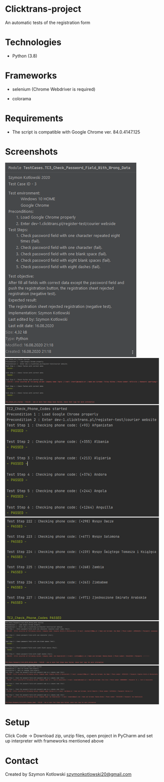 # Clicktrans-project
An automatic tests of the registration form

# Technologies

- Python (3.8)

# Frameworks

- selenium (Chrome Webdriver is required)

- colorama

# Requirements

- The script is compatible with Google Chrome ver. 84.0.4147.125

# Screenshots
<img src="jpg/1.png">
<img src="jpg/2.png">
<img src="jpg/3.png">
<img src="jpg/3_1.png">
<img src="jpg/4.png">
<img src="jpg/5.png">

# Setup
Click Code -> Download zip, unzip files, open project in PyCharm and set up interpreter with frameworks mentioned above

# Contact
Created by Szymon Kotlowski szymonkotlowski20@gmail.com

